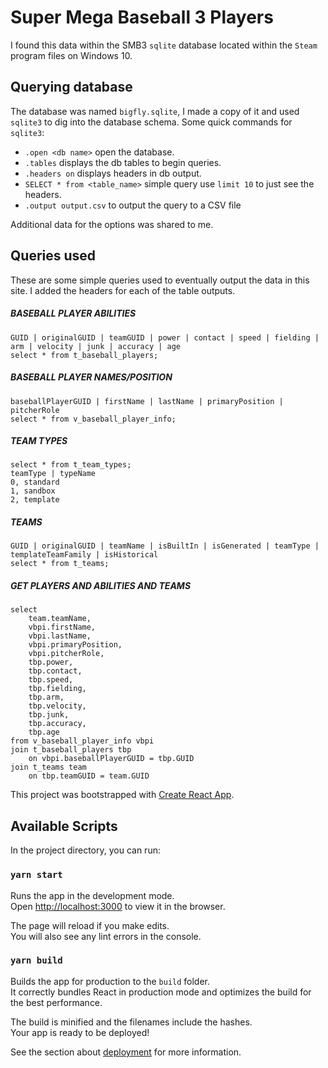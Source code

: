 # Super Mega Baseball 3 Players

I found this data within the SMB3 `sqlite` database located within the `Steam` program files on Windows 10.

## Querying database

The database was named `bigfly.sqlite`, I made a copy of it and used `sqlite3` to dig into the database schema. Some quick commands for `sqlite3`:

- `.open <db name>` open the database.
- `.tables` displays the db tables to begin queries.
- `.headers on` displays headers in db output.
- `SELECT * from <table_name>` simple query use `limit 10` to just see the headers.
- `.output output.csv` to output the query to a CSV file

Additional data for the options was shared to me.

## Queries used

These are some simple queries used to eventually output the data in this site. I added the headers for each of the table outputs.

##### BASEBALL PLAYER ABILITIES

```
GUID | originalGUID | teamGUID | power | contact | speed | fielding | arm | velocity | junk | accuracy | age
select * from t_baseball_players;
```

##### BASEBALL PLAYER NAMES/POSITION

```
baseballPlayerGUID | firstName | lastName | primaryPosition | pitcherRole
select * from v_baseball_player_info;
```

##### TEAM TYPES

```
select * from t_team_types;
teamType | typeName
0, standard
1, sandbox
2, template
```

##### TEAMS

```
GUID | originalGUID | teamName | isBuiltIn | isGenerated | teamType | templateTeamFamily | isHistorical
select * from t_teams;
```

##### GET PLAYERS AND ABILITIES AND TEAMS

```
select
    team.teamName,
    vbpi.firstName,
    vbpi.lastName,
    vbpi.primaryPosition,
    vbpi.pitcherRole,
    tbp.power,
    tbp.contact,
    tbp.speed,
    tbp.fielding,
    tbp.arm,
    tbp.velocity,
    tbp.junk,
    tbp.accuracy,
    tbp.age
from v_baseball_player_info vbpi
join t_baseball_players tbp
    on vbpi.baseballPlayerGUID = tbp.GUID
join t_teams team
    on tbp.teamGUID = team.GUID
```

This project was bootstrapped with [Create React App](https://github.com/facebook/create-react-app).

## Available Scripts

In the project directory, you can run:

### `yarn start`

Runs the app in the development mode.<br />
Open [http://localhost:3000](http://localhost:3000) to view it in the browser.

The page will reload if you make edits.<br />
You will also see any lint errors in the console.

### `yarn build`

Builds the app for production to the `build` folder.<br />
It correctly bundles React in production mode and optimizes the build for the best performance.

The build is minified and the filenames include the hashes.<br />
Your app is ready to be deployed!

See the section about [deployment](https://facebook.github.io/create-react-app/docs/deployment) for more information.
